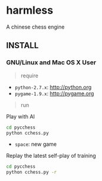 # harmless

A chinese chess engine

## INSTALL

### GNU/Linux and Mac OS X User

> require

* `python-2.7.x`: <http://python.org>
* `pygame-1.9.x`: <http://pygame.org>


> run

Play with AI
```bash
cd pycchess
python cchess.py
```
* `space`: new game




Replay the latest self-play of training
```bash
cd pycchess
python cchess.py -r
```
